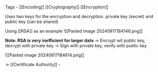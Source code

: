 Tags - [[Encoding]] [[Cryptography]] [[Encryption]]

Uses two keys for the encryption and decryption. private key (secret) and public key (can be shared)

Using [[RSA]] as an example
![[Pasted image 20240817184146.png]]

**Note: RSA is very inefficient for larger data**
-> Encrypt wit public key, decrypt with private key
-> Sign with private key, verify with public key

![[Pasted image 20240817184614.png]]

-> [[Certificate Authority]] - 


